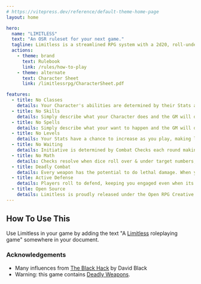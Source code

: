 ```yaml
---
# https://vitepress.dev/reference/default-theme-home-page
layout: home

hero:
  name: "LIMITLESS"
  text: "An OSR ruleset for your next game."
  tagline: Limitless is a streamlined RPG system with a 2d20, roll-under mechanic that's beginner-friendly yet deep enough for veteran players.
  actions:
    - theme: brand
      text: Rulebook
      link: /rules/how-to-play
    - theme: alternate
      text: Character Sheet
      link: /limitlessrpg/CharacterSheet.pdf

features:
  - title: No Classes
    details: Your Character's abilities are determined by their Stats and Equipment.
  - title: No Skills
    details: Simply describe what your Character does and the GM will determine the Check.
  - title: No Spells
    details: Simply describe what your want to happen and the GM will determine the Check.
  - title: No Levels
    details: Your Stats have a chance to increase as you play, making levels uneccessary.
  - title: No Waiting
    details: Initiative is determined by Combat Checks each round making the battlefield fun & fast paced.
  - title: No Math
    details: Checks resolve when dice roll over & under target numbers, making Modifiers unecessary.
  - title: Deadly Combat
    details: Every weapon has the potential to do lethal damage. When you are on the battlefield you are literally fighting for your life!
  - title: Active Defense
    details: Players roll to defend, keeping you engaged even when its not your turn.
  - title: Open Source
    details: Limitless is proudly released under the Open RPG Creative license (“ORC License”) for others to use.
---
```


## How To Use This
Use Limitless in your game by adding the text "A [Limitless](https://jacobrex.github.io/limitlessrpg/) roleplaying game" somewhere in your document.

### Acknowledgements
* Many influences from [The Black Hack](https://www.drivethrurpg.com/en/product/255088/the-black-hack-second-edition) by David Black
* Warning: this game contains [Deadly Weapons](https://jacobrex.itch.io/deadly-weapons).

